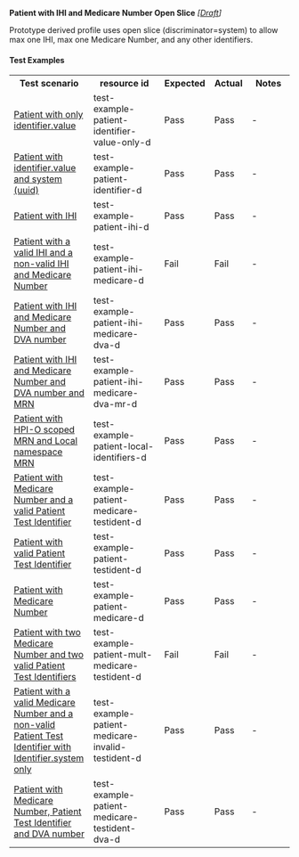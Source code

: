 **Patient with IHI and Medicare Number Open Slice** *[[Draft](http://hl7.org/fhir/r4/valueset-publication-status.html)]*

Prototype derived profile uses open slice (discriminator=system) to allow max one IHI, max one Medicare Number, and any other identifiers.

#### Test Examples

<table class="list" style="width:100%">
    <colgroup>
       <col span="1" style="width: 24%;"/>
       <col span="1" style="width: 25%;"/>
       <col span="1" style="width: 10%;"/>
       <col span="1" style="width: 10%;"/>
       <col span="1" style="width: 15%;"/>
    </colgroup>
	<tbody>
      <tr>
        <th>Test scenario</th>
        <th>resource id</th>
        <th>Expected</th>
        <th>Actual</th>
		<th>Notes</th>
      </tr>
      <tr>
        <td><a href="Patient-test-example-patient-identifier-value-only-d.html">Patient with only identifier.value</a></td>
        <td>test-example-patient-identifier-value-only-d</td>
        <td>Pass</td>
        <td>Pass</td>
        <td>-</td>
      </tr>
      <tr>
        <td><a href="Patient-test-example-patient-identifier-d.html">Patient with identifier.value and system (uuid)</a></td>
        <td>test-example-patient-identifier-d</td>
        <td>Pass</td>
        <td>Pass</td>
        <td>-</td>
      </tr>
      <tr>
        <td><a href="Patient-test-example-patient-ihi-d.html">Patient with IHI</a></td>
        <td>test-example-patient-ihi-d</td>
        <td>Pass</td>
        <td>Pass</td>
        <td>-</td>
      </tr>
      <tr>
        <td><a href="Patient-test-example-patient-ihi-medicare-d.html">Patient with a valid IHI and a non-valid IHI and Medicare Number</a></td>
        <td>test-example-patient-ihi-medicare-d</td>
        <td>Fail</td>
        <td>Fail</td>
        <td>-</td>
      </tr>
      <tr>
        <td><a href="Patient-test-example-patient-ihi-medicare-dva-d.html">Patient with IHI and Medicare Number and DVA number</a></td>
        <td>test-example-patient-ihi-medicare-dva-d</td>
        <td>Pass</td>
        <td>Pass</td>
        <td>-</td>
      </tr>
      <tr>
        <td><a href="Patient-test-example-patient-ihi-medicare-dva-mr-d.html">Patient with IHI and Medicare Number and DVA number and MRN</a></td>
        <td>test-example-patient-ihi-medicare-dva-mr-d</td>
        <td>Pass</td>
        <td>Pass</td>
        <td>-</td>
      </tr>
      <tr>
        <td><a href="Patient-test-example-patient-local-identifiers-d.html">Patient with HPI-O scoped MRN and Local namespace MRN</a></td>
        <td>test-example-patient-local-identifiers-d</td>
        <td>Pass</td>
        <td>Pass</td>
        <td>-</td>
      </tr>
      <tr>
        <td><a href="Patient-test-example-patient-medicare-testident-d.html">Patient with Medicare Number and a valid Patient Test Identifier</a></td>
        <td>test-example-patient-medicare-testident-d</td>
        <td>Pass</td>
        <td>Pass</td>
        <td>-</td>
      </tr>
      <tr>
        <td><a href="Patient-test-example-patient-testident-d.html">Patient with valid Patient Test Identifier</a></td>
        <td>test-example-patient-testident-d</td>
        <td>Pass</td>
        <td>Pass</td>
        <td>-</td>
      </tr>
      <tr>
        <td><a href="Patient-test-example-patient-medicare-d.html">Patient with Medicare Number</a></td>
        <td>test-example-patient-medicare-d</td>
        <td>Pass</td>
        <td>Pass</td>
        <td>-</td>
      </tr>
      <tr>
        <td><a href="Patient-test-example-patient-mult-medicare-testident-d.html">Patient with two Medicare Number and two valid Patient Test Identifiers</a></td>
        <td>test-example-patient-mult-medicare-testident-d</td>
        <td>Fail</td>
        <td>Fail</td>
        <td>-</td>
      </tr>
      <tr>
        <td><a href="Patient-test-example-patient-medicare-invalid-testident-d.html">Patient with a valid Medicare Number and a non-valid Patient Test Identifier with Identifier.system only</a></td>
        <td>test-example-patient-medicare-invalid-testident-d</td>
        <td>Pass</td>
        <td>Pass</td>
        <td>-</td>
      </tr>
      <tr>
        <td><a href="Patient-test-example-patient-medicare-testident-dva-d.html">Patient with Medicare Number, Patient Test Identifier and DVA number</a></td>
        <td>test-example-patient-medicare-testident-dva-d</td>
        <td>Pass</td>
        <td>Pass</td>
        <td>-</td>
      </tr>
    </tbody>
</table>